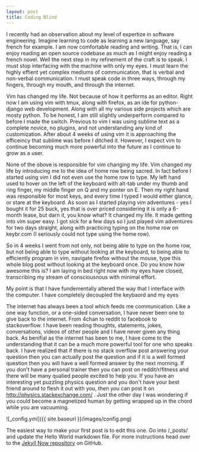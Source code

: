 ```yaml
---
layout: post
title: Coding Blind
---
```


I recently had an observation about my level of expertize in software engineering. Imagine learning to code as learning a new language, say french for example. I am now comfortable reading and writing. That is, I can enjoy reading an open source codebase as much as I might enjoy reading a french novel. Well the next
step in my refinement of the craft is to speak. I must stop interfacing with the machine with only my eyes. I must learn the highly effient yet complex mediums of communication,
that is verbal and non-verbal communication. I must speak code in three ways, through my fingers, through my mouth, and through the internet. 

Vim has changed my life. Not because of how it performs as an editor. Right now I am using vim with tmux, along with firefox, as an ide for python-django web development.
Along with all my various side projects which are mosty python. To be honest, I am still slightly underperform compared to before I made the switch. Previous to vim I was 
using sublime text as a complete novice, no plugins, and not understanding any kind of customization. After about 4 weeks of using vim it is approaching the efficeincy that
sublime was before I ditched it. However, I expect vim to continue becoming much more powerful into the future as I continue to grow as a user. 

None of the obove is responsible for vim changing my life. Vim changed my life by introducing me to the idea of home row being sacred. In fact before I started using vim I 
did not even use the home row to type. My left hand used to hover on the left of the keyboard with alt-tab under my thumb and ring finger, my middle finger on Q and my ponter
on E. Then my right hand was responsible for most keys, and every time I typed I would either glance, or stare at the keyboard. As soon as I started playing vim adventures -
yes I bought it for 25 buck, yes that is over priced considering it is only a 6-month lease, but darn it, you know what? It changed my life. It made getting into vim super
easy. I got sick for a few days so I just played vim adventures for two days straight, along with practicing typing on the home row on keybr.com (I seriously could not type
using the home row). 

So in 4 weeks I went from not only, not being able to type on the home row, but not being able to type without looking at the keyboard, to being able to efficiently program 
in vim, navigate firefox without the mouse, type this whole blog post without looking at the keyboard once. Do you know how awesome this is? I am laying in bed right now
with my eyes have closed, transcribing my stream of consciousnous with minimal effort. 

My point is that I have fundementally altered the way that I interface with the computer. I have completely decoupled the keybaord and my eyes

The internet has always been a tool which feeds me communication. Like a one way function, or a one-sided conversation, I have never been one to give back to the internet. 
From 4chan to reddit to facebook to stackoverflow. I have been reading thoughts, statements, jokes, conversations, videos of other people and I have never given any thing back.
As benifial as the internet has been to me, I have come to the understanding that it can be a much more powerful tool for one who speaks back. I have realized that if there is 
no stack overflow post answering your question then you can actually post the question and if it is a well formed question then you will have a well formed answer by the next
morning. If you don't have a personal trainer then you can post on reddit/r/fitness and there will be many qualied people excited to help you. If you have an interesting yet 
puzzling physics question and you don't have your best friend around to flesh it out with you, then you can post it on http://physics.stackexchange.com/ . Just the other day 
I was wondering if you could become a magnetized human by getting wrapped up in the chord while you are vacuuming.




![_config.yml]({{ site.baseurl }}/images/config.png)

The easiest way to make your first post is to edit this one. Go into /_posts/ and update the Hello World markdown file. For more instructions head over to the [Jekyll Now repository](https://github.com/barryclark/jekyll-now) on GitHub.
